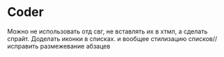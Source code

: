 # Coder

Можно не использовать отд свг, не вставлять их в хтмл, а сделать спрайт. Доделать иконки в списках. и вообщее стилизацию списков//исправить размежевание абзацев
